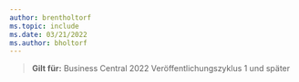 ```yaml
---
author: brentholtorf
ms.topic: include
ms.date: 03/21/2022
ms.author: bholtorf
---
```

> **Gilt für:** Business Central 2022 Veröffentlichungszyklus 1 und später
